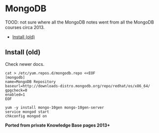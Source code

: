 # MongoDB

TOOD: not sure where all the MongoDB notes went from all the MongoDB courses circa 2013.

<!-- INDEX_START -->

- [Install (old)](#install-old)

<!-- INDEX_END -->

## Install (old)

Check newer docs.

```shell
cat > /etc/yum.repos.d/mongodb.repo <<EOF
[mongodb]
name=MongoDB Repository
baseurl=http://downloads-distro.mongodb.org/repo/redhat/os/x86_64/
gpgcheck=0
enabled=1
EOF
```

```shell
yum -y install mongo-10gen mongo-10gen-server
service mongod start
chkconfig mongod on
```

**Ported from private Knowledge Base pages 2013+**
